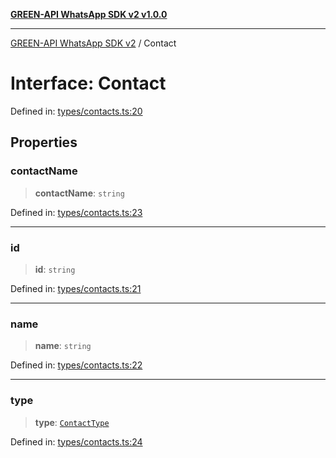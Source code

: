 [**GREEN-API WhatsApp SDK v2 v1.0.0**](../README.md)

***

[GREEN-API WhatsApp SDK v2](../globals.md) / Contact

# Interface: Contact

Defined in: [types/contacts.ts:20](https://github.com/green-api/whatsapp-api-client-js-v2/blob/6c31521abaa4e85365f3538298181cae99417bce/src/types/contacts.ts#L20)

## Properties

### contactName

> **contactName**: `string`

Defined in: [types/contacts.ts:23](https://github.com/green-api/whatsapp-api-client-js-v2/blob/6c31521abaa4e85365f3538298181cae99417bce/src/types/contacts.ts#L23)

***

### id

> **id**: `string`

Defined in: [types/contacts.ts:21](https://github.com/green-api/whatsapp-api-client-js-v2/blob/6c31521abaa4e85365f3538298181cae99417bce/src/types/contacts.ts#L21)

***

### name

> **name**: `string`

Defined in: [types/contacts.ts:22](https://github.com/green-api/whatsapp-api-client-js-v2/blob/6c31521abaa4e85365f3538298181cae99417bce/src/types/contacts.ts#L22)

***

### type

> **type**: [`ContactType`](../type-aliases/ContactType.md)

Defined in: [types/contacts.ts:24](https://github.com/green-api/whatsapp-api-client-js-v2/blob/6c31521abaa4e85365f3538298181cae99417bce/src/types/contacts.ts#L24)
